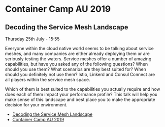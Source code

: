 # Container Camp AU 2019

## Decoding the Service Mesh Landscape

Thursday 25th July -  15:55

Everyone within the cloud native world seems to be talking about service meshes, and many companies are either already deploying them or are seriously testing the waters. Service meshes offer a number of amazing capabilities, but have you asked any of the following questions? When should you use them? What scenarios are they best suited for? When should you definitely not use them? Istio, Linkerd and Consul Connect are all players within the service mesh space.

Which of them is best suited to the capabilities you actually require and how does each of them impact your performance profile? This talk will help you make sense of this landscape and best place you to make the appropriate decision for your environment.

- [Decoding the Service Mesh Landscape](Decoding-the-Service-Mesh-Landscape.pdf)
- [Container Camp AU 2019](https://2019.container.camp/au/)
